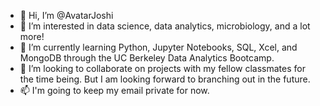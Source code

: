 - 👋 Hi, I’m @AvatarJoshi
- 👀 I’m interested in data science, data analytics, microbiology, and a lot more!
- 🌱 I’m currently learning Python, Jupyter Notebooks, SQL, Xcel, and MongoDB through the UC Berkeley Data Analytics Bootcamp.
- 💞️ I’m looking to collaborate on projects with my fellow classmates for the time being. But I am looking forward to branching out in the future. 
- 📫 I'm going to keep my email private for now.

<!---
AvatarJoshi/AvatarJoshi is a ✨ special ✨ repository because its `README.md` (this file) appears on your GitHub profile.
You can click the Preview link to take a look at your changes.
--->
